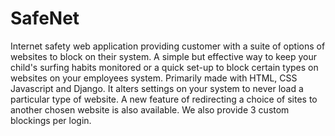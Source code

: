 # SafeNet
Internet safety web application providing customer with a suite of options of websites to block on their system.
A simple but effective way to keep your child's surfing habits monitored or a quick set-up to block certain types on websites on your employees system.
Primarily made with HTML, CSS Javascript and Django.
It alters settings on your system to never load a particular type of website.
A new feature of redirecting a choice of sites to another chosen website is also available.
We also provide 3 custom blockings per login.
